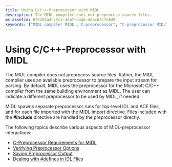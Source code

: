 ```yaml
---
title: Using C/C++-Preprocessor with MIDL
description: The MIDL compiler does not preprocess source files.
ms.assetid: 0f62d2a4-cfc3-42a7-b3a6-4e5c67c7c849
keywords: ["MIDL compiler MIDL , C-preprocessor", "C-preprocessor MIDL"]
---
```


# Using C/C++-Preprocessor with MIDL

The MIDL compiler does not preprocess source files. Rather, the MIDL compiler uses an available preprocessor to prepare the input stream for parsing. By default, MIDL uses the preprocessor for the Microsoft C/C++ compiler from the same building environment as MIDL. The user can indicate a different preprocessor to be used by MIDL, if needed.

MIDL spawns separate preprocessor runs for top-level IDL and ACF files, and for each file imported with the MIDL import directive. Files included with the **\#include** directive are handled by the preprocessor directly.

The following topics describe various aspects of MIDL-preprocessor interactions:

-   [C-Preprocessor Requirements for MIDL](c-preprocessor-requirements-for-midl.md)
-   [Verifying Preprocessor Options](verifying-preprocessor-options.md)
-   [Saving Preprocessor Output](saving-preprocessor-output.md)
-   [Dealing with \#defines in IDL Files](dealing-with-defines-in-idl-files-2.md)

 

 




